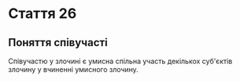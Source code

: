 Cтаття 26
====
Поняття співучасті
----
Співучастю у злочині є умисна спільна участь декількох суб'єктів злочину у вчиненні умисного злочину.
